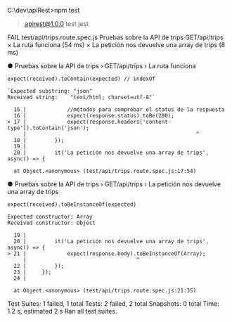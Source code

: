 C:\dev\apiRest>npm test

> apirest@1.0.0 test
> jest

 FAIL  test/api/trips.route.spec.js
  Pruebas sobre la API de trips
    GET/api/trips
      × La ruta funciona (54 ms)
      × La petición nos devuelve una array de trips (8 ms)

  ● Pruebas sobre la API de trips › GET/api/trips › La ruta funciona

    expect(received).toContain(expected) // indexOf

    `Expected substring: "json"
    Received string:    "text/html; charset=utf-8"`

      15 |             //métodos para comprobar el status de la respuesta
      16 |             expect(response.status).toBe(200);
    > 17 |             expect(response.headers['content-type']).toContain('json');
         |                                                      ^
      18 |         });
      19 |
      20 |         it('La petición nos devuelve una array de trips', async() => {

      at Object.<anonymous> (test/api/trips.route.spec.js:17:54)

  ● Pruebas sobre la API de trips › GET/api/trips › La petición nos devuelve una array de trips

    expect(received).toBeInstanceOf(expected)

    Expected constructor: Array
    Received constructor: Object

      19 |
      20 |         it('La petición nos devuelve una array de trips', async() => {
    > 21 |             expect(response.body).toBeInstanceOf(Array);
         |                                   ^
      22 |         });
      23 |     });
      24 |

      at Object.<anonymous> (test/api/trips.route.spec.js:21:35)

Test Suites: 1 failed, 1 total
Tests:       2 failed, 2 total
Snapshots:   0 total
Time:        1.2 s, estimated 2 s
Ran all test suites.
